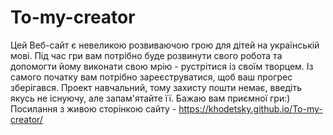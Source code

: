 # To-my-creator
Цей Веб-сайт є невеликою розвиваючою грою для дітей на українській мові.
Під час гри вам потрібно буде розвинути свого робота та допомогти йому виконати свою мрію - рустрітися із своїм творцем. 
Із самого початку вам потрібно зареєструватися, щоб ваш прогрес зберігався. Проект навчальний, тому захисту пошти немає, 
введіть якусь не існуючу, але запам'ятайте її.
Бажаю вам приємної гри:)
Посилання з живою сторінкою сайту - https://khodetsky.github.io/To-my-creator/
